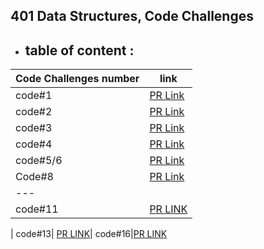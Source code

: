 
## 401 Data Structures, Code Challenges

 * ## table of content :


| Code Challenges number |  link |
------------------|-----------------|
code#1  | [PR Link](https://github.com/Suzan-Hiary/data-structures-and-algorithms/pull/19)
code#2 |[PR Link](https://github.com/Suzan-Hiary/data-structures-and-algorithms/pull/21)
code#3| [PR Link](https://github.com/Suzan-Hiary/data-structures-and-algorithms/pull/20)|
code#4 | [PR Link](https://github.com/Suzan-Hiary/data-structures-and-algorithms/pull/22)|
code#5/6 | [PR Link](https://github.com/Suzan-Hiary/data-structures-and-algorithms/pull/23)|
Code#8 | [PR Link](https://github.com/Suzan-Hiary/data-structures-and-algorithms/pull/24)|
|---|
code#11 | [PR LINK](https://github.com/Suzan-Hiary/data-structures-and-algorithms/pull/26)|
|
code#13| [PR LINK](https://github.com/Suzan-Hiary/data-structures-and-algorithms/pull/30)|
code#16|[PR LINK](https://github.com/Suzan-Hiary/data-structures-and-algorithms/pull/31)
